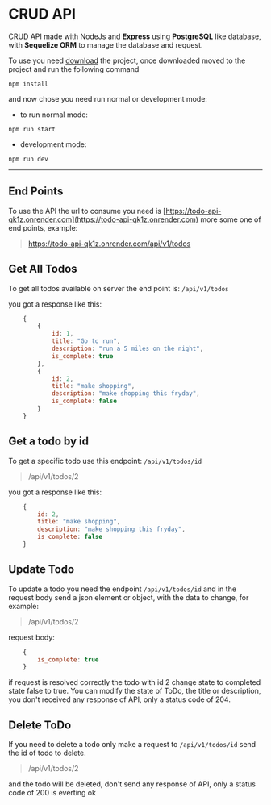 # CRUD API

CRUD API made with NodeJs and **Express** using **PostgreSQL** like database, with **Sequelize ORM** to manage the database and request.

To use you need [download](https://github.com/MesachVenegas/todo_Server/archive/refs/heads/main.zip) the project, once downloaded moved to the project and run the following command

```npm
npm install
```

and now chose you need run normal or development mode:

- to run normal mode:

```npm
npm run start
```

- development mode:

```npm
npm run dev
```

---

## End Points

To use the API the url to consume you need is [https://todo-api-qk1z.onrender.com](https://todo-api-qk1z.onrender.com) more  some one of end points, example:

> https://todo-api-qk1z.onrender.com/api/v1/todos

## Get All Todos

To get all todos available on server the end point is:
``` /api/v1/todos ```

you got a response like this:

```js
    {
        {
            id: 1,
            title: "Go to run",
            description: "run a 5 miles on the night",
            is_complete: true
        },
        {
            id: 2,
            title: "make shopping",
            description: "make shopping this fryday",
            is_complete: false
        }
    }
```

## Get a todo by id

To get a specific todo use this endpoint:
```/api/v1/todos/id```

> /api/v1/todos/2

you got a response like this:

```js
    {
        id: 2,
        title: "make shopping",
        description: "make shopping this fryday",
        is_complete: false
    }
```

## Update Todo

To update a todo you need the endpoint `/api/v1/todos/id` and in the request body send a json element or object, with the data to change, for example:
> /api/v1/todos/2

request body:

```js
    {
        is_complete: true
    }
```

if request is resolved correctly the todo with id 2 change state to completed state false to true. You can modify the state of ToDo, the title or description, you don't received any response of API,
only a status code of 204.

## Delete ToDo

If you need to delete a todo only make a request to `/api/v1/todos/id` send the id of todo to delete.

> /api/v1/todos/2

and the todo will be deleted, don't send any response of API, only a status code of 200 is everting ok

